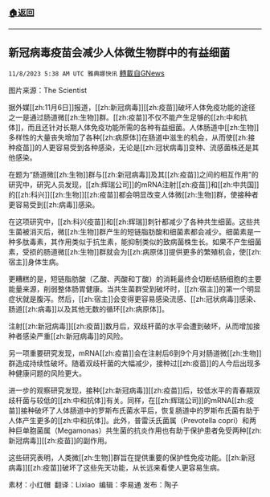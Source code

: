 ###  [:house:返回](README.md)
---


## 新冠病毒疫苗会减少人体微生物群中的有益细菌
`11/8/2023 5:38 AM UTC 雅典娜快讯` [轉載自GNews](https://gnews.org/articles/1940869)

图片来源：The Scientist

据外媒[[zh:11月6日]]报道，[[zh:新冠病毒]][[zh:疫苗]]破坏人体免疫功能的途径之一是通过肠道微[[zh:生物]]群。[[zh:疫苗]]不仅不能产生足够的[[zh:中和抗体]]，而且还针对长期人体免疫功能所需的各种有益细菌。人体肠道中[[zh:生物]]多样性的大量丧失增加了各种[[zh:病原体]]在肠道中滋生的机会，从而使[[zh:接种疫苗]]的人更容易受到各种感染，无论是[[zh:冠状病毒]]变种、流感菌株还是其他感染。

在题为“肠道微[[zh:生物]]群与[[zh:新冠病毒]]及其[[zh:疫苗]]之间的相互作用”的研究中，研究人员发现，[[zh:辉瑞公司]]的mRNA注射[[zh:疫苗]]和[[zh:中共国]]的[[zh:科兴]][[zh:生物]][[zh:疫苗]]都会明显改变人体微[[zh:生物]]群，使接种者更容易受到[[zh:病毒]]感染。

在这项研究中，[[zh:科兴疫苗]]和[[zh:辉瑞]]刺针都减少了各种共生细菌。这些共生菌被消灭后，微[[zh:生物]]群产生的短链脂肪酸和细菌素都会减少。细菌素是一种多肽毒素，其作用类似于抗生素，能抑制类似的致病菌株生长。如果不产生细菌素，受损的肠道微[[zh:生物]]群就会为[[zh:病原体]]提供更多的繁殖机会，使[[zh:宿主]]身体生病。

更糟糕的是，短链脂肪酸（乙酸、丙酸和丁酸）的消耗最终会切断结肠细胞的主要能量来源，削弱整体肠胃健康。当共生菌群受到破坏时，[[zh:宿主]]的第一个明显症状就是腹泻。然后，[[zh:宿主]]会变得更容易感染流感、[[zh:冠状病毒]]感染、肠道[[zh:病毒]]以及其他无数的循环[[zh:病原体]]。

注射[[zh:新冠病毒]][[zh:疫苗]]数月后，双歧杆菌的水平会遭到破坏，从而增加接种者感染严重[[zh:新冠病毒]]的风险。

另一项重要研究发现，mRNA[[zh:疫苗]]会在注射后6到9个月对肠道微[[zh:生物]]群造成持续性破坏。随着双歧杆菌的大幅减少，接种过[[zh:疫苗]]的人今后出现多种健康问题的风险更大。

进一步的观察研究发现，接种[[zh:新冠病毒]][[zh:疫苗]]后，较低水平的青春期双歧杆菌与较低的[[zh:中和抗体]]有关。同样，在[[zh:辉瑞公司]]的mRNA[[zh:疫苗]]接种破坏了人体肠道中的罗斯布氏菌水平后，恢复肠道中的罗斯布氏菌有助于人体产生更多的[[zh:中和抗体]]。此外，普雷沃氏菌属（Prevotella copri）和两种巨单胞菌属（Megamonas）共生菌的抗炎作用也有助于保护患者免受两种[[zh:新冠病毒]][[zh:疫苗]]的副作用。

这些研究表明，人类微[[zh:生物]]群旨在提供重要的保护性免疫功能。[[zh:新冠病毒]][[zh:疫苗]]破坏了这些先天功能，从长远来看使人更容易生病。

素材：小红帽   翻译：Lixiao   编辑：李易通  发布：陶子


